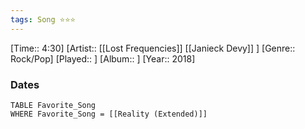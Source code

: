 ```yaml
---
tags: Song ⭐⭐⭐ 
---
```

[Time:: 4:30]
[Artist:: [[Lost Frequencies]] [[Janieck Devy]] ]
[Genre:: Rock/Pop]
[Played:: ]
[Album:: ]
[Year:: 2018]
### Dates
````dataview
TABLE Favorite_Song
WHERE Favorite_Song = [[Reality (Extended)]]
````